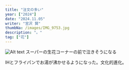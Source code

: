 ```yaml
---
title: "注文の多い"
year: ["2024"]
date: "2024.11.05"
writer: "宮沢 賢"
thumbNa: /images/IMG_9753.jpg
description: "。"
tag: ["花"]
---
```




![Alt text](/images/IMG_9835.jpg)
スーパーの生花コーナーの前で泣きそうになる


IHとフライパンでお湯が沸かせるようになった。文化的進化。

<!--
![Alt text](/images/エネルギー管理-1.png)



「コメントなんでしてくれないんですか」

「だったら実装してくださいよ」





![Alt text](/images/IMG_9785.jpg)
カッコいい

さやかかわいい

                          


![Alt text](/images/IMG_9811.jpg)



![Alt text](/images/IMG_9790.jpg)

![Alt text](/images/IMG_9757.jpg)


![Alt text](/images/023-2.jpg)

ヘッダーからコメントしてください。本日もお疲れ様です。-->